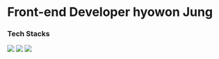 
<h1>Front-end Developer hyowon Jung</h1>
<h3>Tech Stacks</h3>
<div>
 <img src="https://img.shields.io/badge/HTML5-353535?style=flat-square&logo=HTML5&logoColor=F7DF1E"/>
 <img src="https://img.shields.io/badge/CSS3-353535?style=flat-square&logo=CSS3&logoColor=white"/>
 <img src="https://img.shields.io/badge/JavaScript-353535?style=flat-square&logo=JavaScript&logoColor=white"/>
</div>
<!--
**h0circle/h0circle** is a ✨ _special_ ✨ repository because its `README.md` (this file) appears on your GitHub profile.

Here are some ideas to get you started:

- 🔭 I’m currently working on ...
- 🌱 I’m currently learning ...
- 👯 I’m looking to collaborate on ...
- 🤔 I’m looking for help with ...
- 💬 Ask me about ...
- 📫 How to reach me: ...
- 😄 Pronouns: ...
- ⚡ Fun fact: ...
-->
